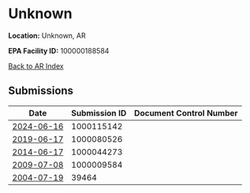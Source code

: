 # Unknown

**Location:** Unknown, AR

**EPA Facility ID:** 100000188584

[Back to AR Index](../../index.md)

## Submissions

| Date | Submission ID | Document Control Number |
|------|--------------|-------------------------|
| [2024-06-16](submissions/1000115142.md) | 1000115142 |  |
| [2019-06-17](submissions/1000080526.md) | 1000080526 |  |
| [2014-06-17](submissions/1000044273.md) | 1000044273 |  |
| [2009-07-08](submissions/1000009584.md) | 1000009584 |  |
| [2004-07-19](submissions/39464.md) | 39464 |  |
